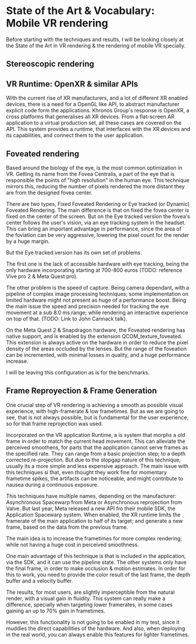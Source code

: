 # State of the Art & Vocabulary: Mobile VR rendering

Before starting with the techniques and results, I will be looking closely at the State of the Art in VR rendering & the rendering of mobile VR specially.

## Stereoscopic rendering

## VR Runtime: OpenXR & similar APIs

With the current rise of XR manufacturers, and a lot of different XR enabled devices, there is a need for a OpenGL like API, to abstract manufacturer explicit code form the applications. Khronos Group's response is OpenXR, a cross platforms that generalises all XR devices. From a flat-screen AR application to a virtual production set, all these cases are covered on the API.
This system provides a runtime, that interfaces with the XR devices and its capabilities, and connect them to the user application.

## Foveated rendering

Based around the biology of the eye, is the most common optimization in VR. Getting its name from the Fovea Centralis, a part of the eye that is responsible the points of "high resolution" in the human eye. This technique mirrors this, reducing the number of pixels rendered the more distant they are from the designed fovea center.

There are two types, Fixed Foveated Rendering or Eye tracked (or Dynamic) Foveated Rendering. The main difference is that on fixed the fovea center is fixed on the center of the screen. But on the Eye tracked version the fovea's center follows the user's vision, via an eye tracking system in the headset. This can bring an important advantage in performance, since the area of the foviation can be very aggressive, lowering the pixel count for the render by a huge margin.

But the Eye tracked version has its own set of problems.

The first one is the lack of accessible hardware with eye tracking, being the only hardware incorporating starting at 700-800 euros (TODO: reference Vive pro 2 & Meta Quest pro).

The other problem is the speed of capture. Being camera dependant, with a pipeline of complex image processing techniques; some implementation on limited hardware might not present as huge of a performance boost. Being the main issue the speed and precision needed for tracking the eye movement at a sub 8.0 ms range; while rendering an interactive experience on top of that. (TODO: Link to John Carmack talk).

On the Meta Quest 2 & Snapdragon hardware, the Foveated rendering has native support, and is enabled by the extension QCOM_texture_foveated. This extension is always active on the hardware in order to reduce the pixel density of the areas occluded by the lenses. But the range of the foveation can be incremented, with minimal losses in quality, and a huge performance increase.

I will be leaving this configuration as is for the benchmarks.

## Frame Reproyection & Frame Generation

One crucial step of VR rendering is achieving a smooth as possible visual experience, with high-framerate & low frametimes. But as we are going to see, that is not always possible, but is fundamental for the user experience, so for that frame reprojection was used.

Incorporated on the VR application Runtime, a is system that morphs a old frame in order to match the current head movement. This can alleviate the perceived smoothens, for parts that the application cannot serve frames as the specified rate.
They can range from a basic projection step; to a depth corrected re-projection. But due to the stopgap nature of this technique, usually its a more simple and less expensive approach. The main issue with this techniques si that, even thought they work fine for momentary frametime spikes, the artifacts can be noticeable, and might contribute to nausea during a continuous exposure.

This techniques have multiple names, depending on the manufacturer: Asynchronous Spacewarp from Meta or Asynchronous reprojection from Valve. But last year, Meta released a new API fro their mobile SDK, the Application Spacewarp system. When enabled, the XR runtime limits the framerate of the main application to half of its target; and generate a new frame, based on the data from the previous frame.

The main idea is to increase the frametimes for more complex rendering; while not having a huge cost in perceived smoothness.

One main advantage of this technique is that is included in the application, via the SDK, and it can use the pipeline state. The other systems only have the final frame, in order to make occlusion & motion estimates. In order for this to work, you need to provide the color result of the last frame, the depth buffer and a velocity buffer.

The results, for most users, are slightly imperceptible from the natural render, with a visual gain in fluidity. This system can really make a difference, specially when targeting lower framerates, in some cases gaining an up to 70% gain in frametimes.

However, this functionality is not going to be enabled in my test, since it muddies the direct capabilities of the hardware. And also, when deploying in the real world, you can always enable this features for lighter frametimes.
